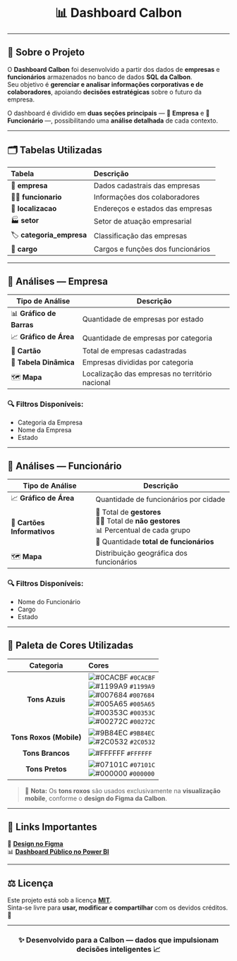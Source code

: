 <h1 align="center">📊 Dashboard Calbon</h1>

---

## 🧠 Sobre o Projeto

O **Dashboard Calbon** foi desenvolvido a partir dos dados de **empresas** e **funcionários** armazenados no banco de dados **SQL da Calbon**.  
Seu objetivo é **gerenciar e analisar informações corporativas e de colaboradores**, apoiando **decisões estratégicas** sobre o futuro da empresa.  

O dashboard é dividido em **duas seções principais** — 🏢 **Empresa** e 👥 **Funcionário** —, possibilitando uma **análise detalhada** de cada contexto.

---

## 🗂️ Tabelas Utilizadas

| Tabela | Descrição |
|:-------|:-----------|
| 🏢 **empresa** | Dados cadastrais das empresas |
| 👨‍💼 **funcionario** | Informações dos colaboradores |
| 📍 **localizacao** | Endereços e estados das empresas |
| 🏭 **setor** | Setor de atuação empresarial |
| 🏷️ **categoria_empresa** | Classificação das empresas |
| 💼 **cargo** | Cargos e funções dos funcionários |

---

## 🏢 Análises — Empresa

| Tipo de Análise | Descrição |
|------------------|------------|
| 📊 **Gráfico de Barras** | Quantidade de empresas por estado |
| 📈 **Gráfico de Área** | Quantidade de empresas por categoria |
| 💬 **Cartão** | Total de empresas cadastradas |
| 🧮 **Tabela Dinâmica** | Empresas divididas por categoria |
| 🗺️ **Mapa** | Localização das empresas no território nacional |

### 🔍 Filtros Disponíveis:
- Categoria da Empresa  
- Nome da Empresa  
- Estado  

---

## 👥 Análises — Funcionário

| Tipo de Análise | Descrição |
|------------------|------------|
| 📈 **Gráfico de Área** | Quantidade de funcionários por cidade |
| 🧾 **Cartões Informativos** | 👔 Total de **gestores** <br> 🧑‍💼 Total de **não gestores** <br> 📊 Percentual de cada grupo <br> 👥 Quantidade **total de funcionários** |
| 🗺️ **Mapa** | Distribuição geográfica dos funcionários |

### 🔍 Filtros Disponíveis:
- Nome do Funcionário  
- Cargo  
- Estado  

---

## 🎨 Paleta de Cores Utilizadas

| Categoria | Cores |
|:----------:|:------|
| **Tons Azuis** | ![#0CACBF](https://via.placeholder.com/15/0CACBF/0CACBF.png) `#0CACBF` <br> ![#1199A9](https://via.placeholder.com/15/1199A9/1199A9.png) `#1199A9` <br> ![#007684](https://via.placeholder.com/15/007684/007684.png) `#007684` <br> ![#005A65](https://via.placeholder.com/15/005A65/005A65.png) `#005A65` <br> ![#00353C](https://via.placeholder.com/15/00353C/00353C.png) `#00353C` <br> ![#00272C](https://via.placeholder.com/15/00272C/00272C.png) `#00272C` |
| **Tons Roxos (Mobile)** | ![#9B84EC](https://via.placeholder.com/15/9B84EC/9B84EC.png) `#9B84EC` <br> ![#2C0532](https://via.placeholder.com/15/2C0532/2C0532.png) `#2C0532` |
| **Tons Brancos** | ![#FFFFFF](https://via.placeholder.com/15/FFFFFF/FFFFFF.png) `#FFFFFF` |
| **Tons Pretos** | ![#07101C](https://via.placeholder.com/15/07101C/07101C.png) `#07101C` <br> ![#000000](https://via.placeholder.com/15/000000/000000.png) `#000000` |

> 🎨 **Nota:** Os **tons roxos** são usados exclusivamente na **visualização mobile**, conforme o **design do Figma da Calbon**.

---

## 🔗 Links Importantes

📐 [**Design no Figma**](https://www.figma.com/design/Qf8O3BndHIXPBJQ8RGorik/Calbon?node-id=1-2&p=f&t=KmgTbgTImpu7Fm83-0)  
📊 [**Dashboard Público no Power BI**](https://app.powerbi.com/view?r=eyJrIjoiNWJiMWMzNmQtNGFjYi00MTU3LWI4NzgtNmRhY2RiMGQ5ZThkIiwidCI6ImIxNDhmMTRjLTIzOTctNDAyYy1hYjZhLTFiNDcxMTE3N2FjMCJ9)

---

## ⚖️ Licença

Este projeto está sob a licença [**MIT**](https://choosealicense.com/licenses/mit/).  
Sinta-se livre para **usar, modificar e compartilhar** com os devidos créditos. 💙

---

<h3 align="center">✨ Desenvolvido para a Calbon — dados que impulsionam decisões inteligentes 📈</h3>
